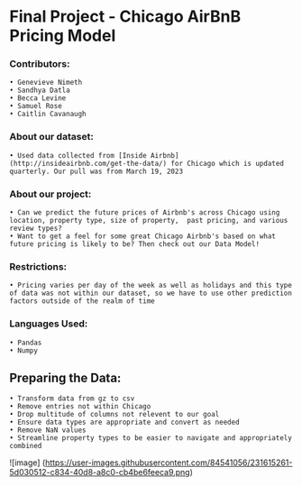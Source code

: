 # **Final Project - Chicago AirBnB Pricing Model**

### **Contributors**:

	• Genevieve Nimeth
	• Sandhya Datla
	• Becca Levine
	• Samuel Rose
	• Caitlin Cavanaugh

### **About our dataset**:

	• Used data collected from [Inside Airbnb] (http://insideairbnb.com/get-the-data/) for Chicago which is updated quarterly. Our pull was from March 19, 2023	
	
	        
 ### **About our project**:

	• Can we predict the future prices of Airbnb's across Chicago using location, property type, size of property,  past pricing, and various review types?
	• Want to get a feel for some great Chicago Airbnb's based on what future pricing is likely to be? Then check out our Data Model!

### **Restrictions**:
	• Pricing varies per day of the week as well as holidays and this type of data was not within our dataset, so we have to use other prediction factors outside of the realm of time

### **Languages Used**:
	• Pandas
	• Numpy
	

## **Preparing the Data**:
	• Transform data from gz to csv
	• Remove entries not within Chicago
	• Drop multitude of columns not relevent to our goal
	• Ensure data types are appropriate and convert as needed
	• Remove NaN values
	• Streamline property types to be easier to navigate and appropriately combined

![image] (https://user-images.githubusercontent.com/84541056/231615261-5d030512-c834-40d8-a8c0-cb4be6feeca9.png)



	 
